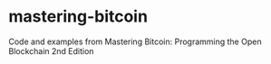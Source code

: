 # mastering-bitcoin
Code and examples from Mastering Bitcoin: Programming the Open Blockchain 2nd Edition
